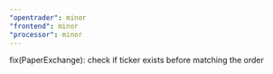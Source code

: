 ```yaml
---
"opentrader": minor
"frontend": minor
"processor": minor
---
```


fix(PaperExchange): check if ticker exists before matching the order
